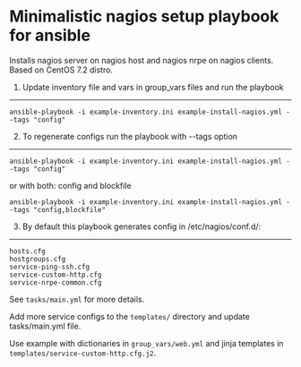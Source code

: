 Minimalistic nagios setup playbook for ansible
==============================================

Installs nagios server on nagios host and nagios nrpe on nagios clients.
Based on CentOS 7.2 distro.


1. Update inventory file and vars in group_vars files and run the playbook
---

```
ansible-playbook -i example-inventory.ini example-install-nagios.yml --tags "config"                                           
```

2. To regenerate configs run the playbook with --tags option
---

```
ansible-playbook -i example-inventory.ini example-install-nagios.yml --tags "config"
```

or with both: config and blockfile

```
ansible-playbook -i example-inventory.ini example-install-nagios.yml --tags "config,blockfile"                                 
```

3. By default this playbook generates config in /etc/nagios/conf.d/: 
---

```
hosts.cfg                                                                                                                      
hostgroups.cfg                                                                                                                 
service-ping-ssh.cfg                                                                                                           
service-custom-http.cfg                                                                                                        
service-nrpe-common.cfg                                                                                                        
```

See `tasks/main.yml` for more details.

Add more service configs to the `templates/` directory and update tasks/main.yml file.

Use example with dictionaries in `group_vars/web.yml` and jinja templates in `templates/service-custom-http.cfg.j2`.
